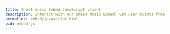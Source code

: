 ```yaml
---
title: Sheet music Embed JavaScript client
description: Interact with our Sheet Music Embed, Get user events from our viewer and editor
permalink: embed/javascript.html
pid: embed-js
---
```

